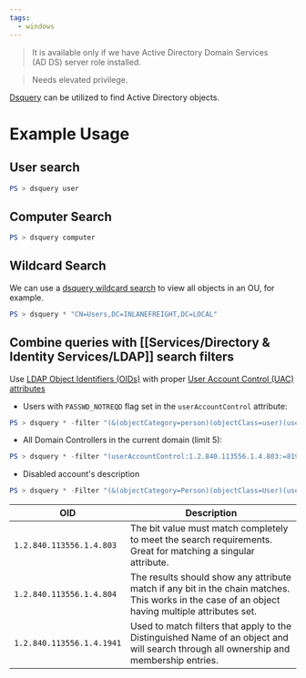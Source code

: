 ```yaml
---
tags:
  - windows
---
```

> It is available only if we have Active Directory Domain Services (AD DS) server role installed.

>Needs elevated privilege.

[Dsquery](https://docs.microsoft.com/en-us/previous-versions/windows/it-pro/windows-server-2012-r2-and-2012/cc732952(v=ws.11)) can be utilized to find Active Directory objects.

# Example Usage
## User search
```powershell
PS > dsquery user
```
## Computer Search
```powershell
PS > dsquery computer
```
## Wildcard Search
We can use a [dsquery wildcard search](https://docs.microsoft.com/en-us/previous-versions/windows/it-pro/windows-server-2012-r2-and-2012/cc754232(v=ws.11)) to view all objects in an OU, for example.
```powershell
PS > dsquery * "CN=Users,DC=INLANEFREIGHT,DC=LOCAL"
```
## Combine queries with [[Services/Directory & Identity Services/LDAP]] search filters
Use [LDAP Object Identifiers (OIDs)](https://ldap.com/ldap-oid-reference-guide/) with proper [User Account Control (UAC) attributes](https://docs.microsoft.com/en-us/troubleshoot/windows-server/identity/useraccountcontrol-manipulate-account-properties) 
- Users with `PASSWD_NOTREQD` flag set in the `userAccountControl` attribute:
```powershell
PS > dsquery * -filter "(&(objectCategory=person)(objectClass=user)(userAccountControl:1.2.840.113556.1.4.803:=32))" -attr distinguishedName userAccountControl
```
- All Domain Controllers in the current domain (limit 5):
```powershell
PS > dsquery * -filter "(userAccountControl:1.2.840.113556.1.4.803:=8192)" -limit 5 -attr sAMAccountName
```
- Disabled account's description
```powershell
PS > dsquery * -Filter "(&(objectCategory=Person)(objectClass=User)(userAccountControl:1.2.840.113556.1.4.803:=2))" -Attr samAccountName description
```


| OID                       | **Description**                                                                                                                                  |
| ------------------------- | ------------------------------------------------------------------------------------------------------------------------------------------------ |
| `1.2.840.113556.1.4.803`  | The bit value must match completely to meet the search requirements. Great for matching a singular attribute.                                    |
| `1.2.840.113556.1.4.804`  | The results should show any attribute match if any bit in the chain matches. This works in the case of an object having multiple attributes set. |
| `1.2.840.113556.1.4.1941` | Used to match filters that apply to the Distinguished Name of an object and will search through all ownership and membership entries.            |

